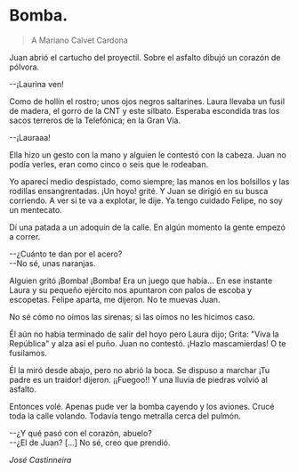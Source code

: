 # Bomba.

> A Mariano Calvet Cardona

Juan abrió el cartucho del proyectil. Sobre el asfalto dibujó un corazón de pólvora.

--¡Laurina ven!

Como de hollı́n el rostro; unos ojos negros saltarines. Laura llevaba un fusil de madera, el gorro
de la CNT y este silbato. Esperaba escondida tras los sacos terreros de la Telefónica; en la Gran
Vı́a.

--¡Lauraaa!

Ella hizo un gesto con la mano y alguien le contestó con la cabeza. Juan no podı́a verles, eran
como cinco o seis que le rodeaban.

Yo aparecı́ medio despistado, como siempre; las manos en los bolsillos y las rodillas ensangrentadas.
¡Un hoyo! grité. Y Juan se dirigió en su busca corriendo. A ver si te va a explotar, le dije. Ya tengo
cuidado Felipe, no soy un mentecato.

Dı́ una patada a un adoquı́n de la calle. En algún momento la gente empezó a correr.

--¿Cuánto te dan por el acero?  
--No sé, unas naranjas.

Alguien gritó ¡Bomba! ¡Bomba! Era un juego que habı́a... En ese instante Laura y su pequeño
ejército nos apuntaron con palos de escoba y escopetas. Felipe aparta, me dijeron. No te muevas
Juan.

No sé cómo no oı́mos las sirenas; si las oı́mos no les hicimos caso.

Él aún no habı́a terminado de salir del hoyo pero Laura dijo; Grita: "Viva la República" y alza ası́
el puño. Juan no contestó. ¡Hazlo mascamierdas! O te fusilamos.

Él la miró desde abajo, pero no abrió la boca. Se dispuso a marchar ¡Tu padre es un traidor! dijeron.
¡¡Fuegoo!! Y una lluvia de piedras volvió al asfalto.

Entonces volé. Apenas pude ver la bomba cayendo y los aviones. Crucé toda la calle volando.
Todavı́a tengo metralla cerca del pulmón.

--¿Y qué pasó con el corazón, abuelo?  
--¿El de Juan? [...] No sé, creo que prendió.

*José Castinneira*
